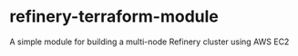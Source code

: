 # refinery-terraform-module
A simple module for building a multi-node Refinery cluster using AWS EC2

